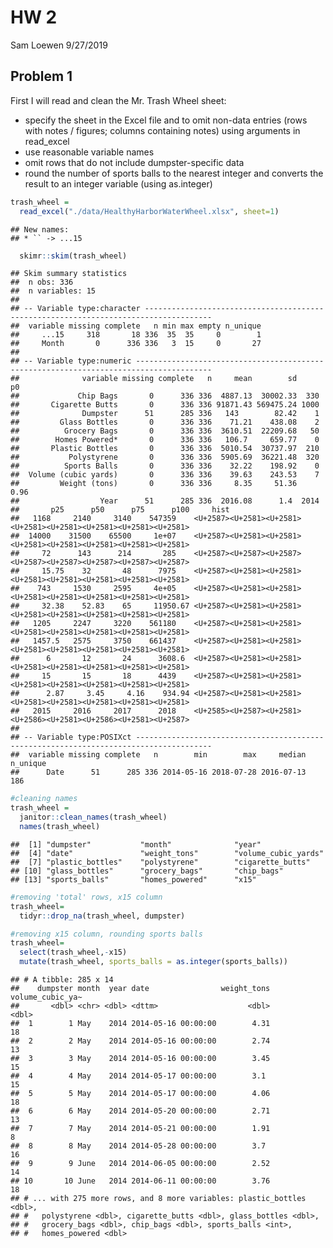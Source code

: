 HW 2
================
Sam Loewen
9/27/2019

## Problem 1

First I will read and clean the Mr. Trash Wheel sheet:

  - specify the sheet in the Excel file and to omit non-data entries
    (rows with notes / figures; columns containing notes) using
    arguments in read\_excel
  - use reasonable variable names
  - omit rows that do not include dumpster-specific data
  - round the number of sports balls to the nearest integer and converts
    the result to an integer variable (using as.integer)

<!-- end list -->

``` r
trash_wheel = 
  read_excel("./data/HealthyHarborWaterWheel.xlsx", sheet=1)
```

    ## New names:
    ## * `` -> ...15

``` r
  skimr::skim(trash_wheel)
```

    ## Skim summary statistics
    ##  n obs: 336 
    ##  n variables: 15 
    ## 
    ## -- Variable type:character -------------------------------------------------------------------------------------
    ##  variable missing complete   n min max empty n_unique
    ##     ...15     318       18 336  35  35     0        1
    ##     Month       0      336 336   3  15     0       27
    ## 
    ## -- Variable type:numeric ---------------------------------------------------------------------------------------
    ##              variable missing complete   n     mean        sd      p0
    ##             Chip Bags       0      336 336  4887.13  30002.33  330   
    ##       Cigarette Butts       0      336 336 91871.43 569475.24 1000   
    ##              Dumpster      51      285 336   143        82.42    1   
    ##         Glass Bottles       0      336 336    71.21    438.08    2   
    ##          Grocery Bags       0      336 336  3610.51  22209.68   50   
    ##        Homes Powered*       0      336 336   106.7     659.77    0   
    ##       Plastic Bottles       0      336 336  5010.54  30737.97  210   
    ##           Polystyrene       0      336 336  5905.69  36221.48  320   
    ##          Sports Balls       0      336 336    32.22    198.92    0   
    ##  Volume (cubic yards)       0      336 336    39.63    243.53    7   
    ##         Weight (tons)       0      336 336     8.35     51.36    0.96
    ##                  Year      51      285 336  2016.08      1.4  2014   
    ##       p25      p50      p75      p100     hist
    ##   1168     2140     3140    547359    <U+2587><U+2581><U+2581><U+2581><U+2581><U+2581><U+2581><U+2581>
    ##  14000    31500    65500     1e+07    <U+2587><U+2581><U+2581><U+2581><U+2581><U+2581><U+2581><U+2581>
    ##     72      143      214       285    <U+2587><U+2587><U+2587><U+2587><U+2587><U+2587><U+2587><U+2587>
    ##     15.75    32       48      7975    <U+2587><U+2581><U+2581><U+2581><U+2581><U+2581><U+2581><U+2581>
    ##    743     1530     2595     4e+05    <U+2587><U+2581><U+2581><U+2581><U+2581><U+2581><U+2581><U+2581>
    ##     32.38    52.83    65     11950.67 <U+2587><U+2581><U+2581><U+2581><U+2581><U+2581><U+2581><U+2581>
    ##   1205     2247     3220    561180    <U+2587><U+2581><U+2581><U+2581><U+2581><U+2581><U+2581><U+2581>
    ##   1457.5   2575     3750    661437    <U+2587><U+2581><U+2581><U+2581><U+2581><U+2581><U+2581><U+2581>
    ##      6       12       24      3608.6  <U+2587><U+2581><U+2581><U+2581><U+2581><U+2581><U+2581><U+2581>
    ##     15       15       18      4439    <U+2587><U+2581><U+2581><U+2581><U+2581><U+2581><U+2581><U+2581>
    ##      2.87     3.45     4.16    934.94 <U+2587><U+2581><U+2581><U+2581><U+2581><U+2581><U+2581><U+2581>
    ##   2015     2016     2017      2018    <U+2585><U+2587><U+2581><U+2586><U+2581><U+2586><U+2581><U+2587>
    ## 
    ## -- Variable type:POSIXct ---------------------------------------------------------------------------------------
    ##  variable missing complete   n        min        max     median n_unique
    ##      Date      51      285 336 2014-05-16 2018-07-28 2016-07-13      186

``` r
#cleaning names
trash_wheel = 
  janitor::clean_names(trash_wheel)
  names(trash_wheel)
```

    ##  [1] "dumpster"           "month"              "year"              
    ##  [4] "date"               "weight_tons"        "volume_cubic_yards"
    ##  [7] "plastic_bottles"    "polystyrene"        "cigarette_butts"   
    ## [10] "glass_bottles"      "grocery_bags"       "chip_bags"         
    ## [13] "sports_balls"       "homes_powered"      "x15"

``` r
#removing 'total' rows, x15 column   
trash_wheel=
  tidyr::drop_na(trash_wheel, dumpster)

#removing x15 column, rounding sports balls
trash_wheel=
  select(trash_wheel,-x15)
  mutate(trash_wheel, sports_balls = as.integer(sports_balls))
```

    ## # A tibble: 285 x 14
    ##    dumpster month  year date                weight_tons volume_cubic_ya~
    ##       <dbl> <chr> <dbl> <dttm>                    <dbl>            <dbl>
    ##  1        1 May    2014 2014-05-16 00:00:00        4.31               18
    ##  2        2 May    2014 2014-05-16 00:00:00        2.74               13
    ##  3        3 May    2014 2014-05-16 00:00:00        3.45               15
    ##  4        4 May    2014 2014-05-17 00:00:00        3.1                15
    ##  5        5 May    2014 2014-05-17 00:00:00        4.06               18
    ##  6        6 May    2014 2014-05-20 00:00:00        2.71               13
    ##  7        7 May    2014 2014-05-21 00:00:00        1.91                8
    ##  8        8 May    2014 2014-05-28 00:00:00        3.7                16
    ##  9        9 June   2014 2014-06-05 00:00:00        2.52               14
    ## 10       10 June   2014 2014-06-11 00:00:00        3.76               18
    ## # ... with 275 more rows, and 8 more variables: plastic_bottles <dbl>,
    ## #   polystyrene <dbl>, cigarette_butts <dbl>, glass_bottles <dbl>,
    ## #   grocery_bags <dbl>, chip_bags <dbl>, sports_balls <int>,
    ## #   homes_powered <dbl>
